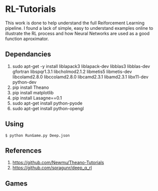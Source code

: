 # RL-Tutorials

This work is done to help understand the full Reiforcement Learning pipeline. I found a lack of simple, easy to understand examples online to illustrate the RL process and how Neural Networks are used as a good function aproximator.

## Dependancies

 1. sudo apt-get -y install liblapack3 liblapack-dev libblas3 libblas-dev gfortran libspqr1.3.1 libcholmod2.1.2 libmetis5 libmetis-dev libcolamd2.8.0 libccolamd2.8.0 libcamd2.3.1 libamd2.3.1 libx11-dev python-dev
 2. pip install Theano
 3. pip install matplotlib
 4. pip install Lasagne==0.1
 5. sudo apt-get install python-pyode
 6. sudo apt-get install python-opengl

## Using

	$ python RunGame.py Deep.json


## References

 1. https://github.com/Newmu/Theano-Tutorials
 2. https://github.com/spragunr/deep_q_rl


## Games

